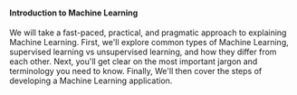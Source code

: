 #### Introduction to Machine Learning
We will take a fast-paced, practical, and pragmatic approach to explaining Machine Learning. 
First, we'll explore common types of Machine Learning, supervised learning vs unsupervised learning, and how they differ from each other. Next, you'll get clear on the most important jargon and terminology you need to know. Finally, We'll then cover the steps of developing a Machine Learning application.  

